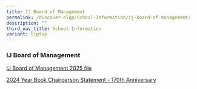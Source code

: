 ```yaml
---
title: IJ Board of Management
permalink: /discover-olqp/School-Information/ij-board-of-management/
description: ""
third_nav_title: School Information
variant: tiptap
---
```

<h3>IJ Board of Management</h3>
<p><a href="/files/IJBOM/IJ_BOM_Members_Photo_Chart_20250101.pdf" rel="noopener noreferrer nofollow" target="_blank">IJ Board of Management 2025 </a>
<a href="/files/IJBOM/IJ_BOM_Members_Photo_Chart_20250101.pdf" rel="noopener nofollow" target="_blank">file</a>
</p>
<p><a href="/files/IJBOM/OLQP___2024_Year_Book_Chairperson_Statement__170th_Anniversary_.pdf" rel="noopener nofollow" target="_blank">2024 Year Book Chairperson Statement - 170th Anniversary</a>
</p>